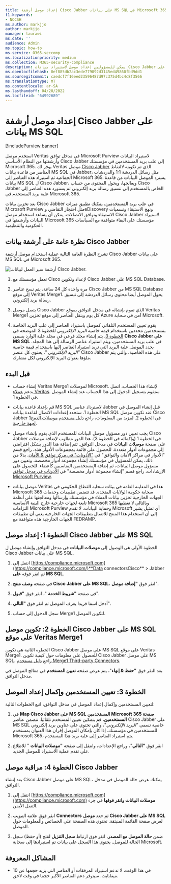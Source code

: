 ```yaml
---
title: إعداد موصل أرشفة Cisco Jabber على بيانات MS SQL في Microsoft 365
f1.keywords:
- NOCSH
ms.author: markjjo
author: markjjo
manager: laurawi
ms.date: ''
audience: Admin
ms.topic: how-to
ms.service: O365-seccomp
ms.localizationpriority: medium
ms.collection: M365-security-compliance
description: يمكن للمسؤولين إعداد موصل لاستيراد بيانات Cisco Jabber وأرشفتها على MS SQL من Veritas في Microsoft 365. يتيح لك هذا الموصل أرشفة البيانات من مصادر بيانات الجهات الخارجية في Microsoft 365. بعد أرشفتك لهذه البيانات، يمكنك استخدام ميزات التوافق مثل الاحتجاز القانوني والبحث في المحتوى ونهج الاستبقاء لإدارة بيانات الجهات الخارجية.
ms.openlocfilehash: 0ef885db2ac3ede779092d3145ed49860fbd9dd1
ms.sourcegitcommit: caedcf7f16eed23596487d97c375d4bc4c8f3566
ms.translationtype: MT
ms.contentlocale: ar-SA
ms.lasthandoff: 04/20/2022
ms.locfileid: "64992689"
---
```

# <a name="set-up-a-connector-to-archive-cisco-jabber-on-ms-sql-data"></a>إعداد موصل أرشفة Cisco Jabber على بيانات MS SQL

[!include[Purview banner](../includes/purview-rebrand-banner.md)]

استخدم موصل Veritas في مدخل توافق Microsoft Purview لاستيراد البيانات وأرشفتها من النظام الأساسي Cisco Jabber إلى علب بريد المستخدمين في مؤسستك Microsoft 365. يوفر لك Veritas موصل [Cisco Jabber](https://globanet.com/jabber/) الذي تم تكوينه لالتقاط العناصر من قاعدة بيانات MS SQL في Jabber، مثل رسائل الدردشة 1:1 والدردشات الجماعية ثم استيراد هذه العناصر إلى Microsoft 365. يسترد الموصل البيانات من قاعدة بيانات MS SQL ل Cisco Jabber، ويعالجها، ويحول المحتوى من حساب Cisco Jabber الخاص بالمستخدم إلى تنسيق رسالة بريد إلكتروني ثم يستورد هذه العناصر إلى علبة بريد المستخدم في Microsoft 365.

بعد تخزين بيانات Cisco Jabber في علب بريد المستخدمين، يمكنك تطبيق ميزات Microsoft Purview مثل احتجاز التقاضي وeDiscovery ونهج الاستبقاء وتسميات الاستبقاء وتوافق الاتصالات. يمكن أن يساعد استخدام موصل Cisco Jabber لاستيراد البيانات وأرشفتها في Microsoft 365 مؤسستك على البقاء متوافقة مع السياسات الحكومية والتنظيمية.

## <a name="overview-of-archiving-cisco-jabber-data"></a>نظرة عامة على أرشفة بيانات Cisco Jabber

تشرح النظرة العامة التالية عملية استخدام موصل أرشفة Cisco Jabber على بيانات MS SQL في Microsoft 365.

![أرشفة سير العمل لبيانات Cisco Jabber.](../media/CiscoJabberonMSSQLConnectorWorkflow.png)

1. تعمل مؤسستك مع Cisco لإعداد وتكوين Cisco Jabber على MS SQL Database.

2. مرة واحدة كل 24 ساعة، يتم نسخ عناصر Cisco Jabber من MS SQL Database إلى موقع Veritas Merge1. يحول الموصل أيضا محتوى رسائل الدردشة إلى تنسيق رسالة بريد إلكتروني.

3. يتصل موصل Cisco Jabber الذي تقوم بإنشائه في مدخل التوافق بموقع Veritas Merge1 كل يوم وينقل العناصر إلى موقع تخزين Azure آمن في سحابة Microsoft.

4. يقوم تعيين المستخدم التلقائي كموصل باستيراد العناصر إلى علب البريد الخاصة بمستخدمين محددين باستخدام قيمة خاصية *البريد الإلكتروني* للخطوة 3 الموضحة في [الخطوة 3](#step-3-map-users-and-complete-the-connector-setup). يتم إنشاء مجلد فرعي في مجلد علبة الوارد يسمى **Cisco Jabber على MS SQL** في علب بريد المستخدمين، ويتم استيراد عناصر الرسالة إلى هذا المجلد. يحدد الموصل علبة البريد التي تريد استيراد العناصر إليها باستخدام قيمة خاصية *"البريد الإلكتروني* ". يحتوي كل عنصر Cisco Jabber على هذه الخاصية، والتي يتم ملؤها بعنوان البريد الإلكتروني لكل مشارك.

## <a name="before-you-begin"></a>قبل البدء

- إنشاء حساب Veritas Merge1 لموصلات Microsoft. لإنشاء هذا الحساب، اتصل بدعم [عملاء Veritas](https://www.veritas.com/content/support/). ستقوم بتسجيل الدخول إلى هذا الحساب عند إنشاء الموصل في الخطوة 1.

- قم بإعداد قاعدة بيانات MS SQL لاسترداد عناصر Jabber قبل إنشاء الموصل في الخطوة 1. ستحدد إعدادات الاتصال لقاعدة بيانات MS SQL عند تكوين موصل Cisco Jabber في الخطوة 2. لمزيد من المعلومات، راجع [دليل مستخدم موصلات الدمج1 لجهة خارجية](https://docs.ms.merge1.globanetportal.com/Merge1%20Third-Party%20Connectors%20Cisco%20Jabber%20on%20MS%20SQL%20User%20Guide%20.pdf).

- يجب تعيين دور مسؤول موصل البيانات للمستخدم الذي يقوم بإنشاء موصل Cisco Jabber في الخطوة 1 (وإكماله في الخطوة 3). هذا الدور مطلوب لإضافة موصلات على صفحة **موصلات البيانات** في مدخل التوافق. تتم إضافة هذا الدور بشكل افتراضي إلى مجموعات أدوار متعددة. للحصول على قائمة بمجموعات الأدوار هذه، راجع قسم "الأدوار في مراكز الأمان والتوافق" في ["الأذونات" في مركز توافق & الأمان](../security/office-365-security/permissions-in-the-security-and-compliance-center.md#roles-in-the-security--compliance-center). بدلا من ذلك، يمكن للمسؤول في مؤسستك إنشاء مجموعة أدوار مخصصة، وتعيين دور مسؤول موصل البيانات، ثم إضافة المستخدمين المناسبين كأعضاء. للحصول على الإرشادات، راجع قسم "إنشاء مجموعة أدوار مخصصة" في [الأذونات في مدخل توافق Microsoft Purview](microsoft-365-compliance-center-permissions.md#create-a-custom-role-group).

- موصل بيانات Veritas هذا في المعاينة العامة في بيئات سحابة القطاع الحكومي في Microsoft 365 سحابة حكومة الولايات المتحدة. قد تتضمن تطبيقات وخدمات الجهات الخارجية تخزين بيانات العملاء في مؤسستك وإرسالها ومعالجتها على أنظمة تابعة لجهات خارجية خارج البنية الأساسية Microsoft 365 وبالتالي لا تغطيها التزامات Microsoft Purview وحماية البيانات. لا تقدم Microsoft أي تمثيل يشير إلى أن استخدام هذا المنتج للاتصال بتطبيقات الجهات الخارجية يعني أن تطبيقات الجهات الخارجية هذه متوافقة مع FEDRAMP.

## <a name="step-1-set-up-the-cisco-jabber-on-ms-sql-connector"></a>الخطوة 1: إعداد موصل Cisco Jabber على MS SQL

الخطوة الأولى هي الوصول إلى **موصلات البيانات** في مدخل التوافق وإنشاء موصل ل Cisco Jabber على بيانات MS SQL.

1. انتقل إلى [https://compliance.microsoft.com](https://compliance.microsoft.com/)**Data connectorsCisco** >  Jabber ثم انقر فوقه **على MS SQL**.

2. في صفحة **وصف منتج Cisco Jabber على MS SQL**، انقر فوق **"إضافة موصل**".

3. في صفحة **"شروط الخدمة** "، انقر فوق **"قبول**".

4. أدخل اسما فريدا يعرف الموصل ثم انقر فوق **"التالي**".

5. سجل الدخول إلى حساب Merge1 لتكوين الموصل.

## <a name="step-2-configure-the-cisco-jabber-on-ms-sql-connector-on-the-veritas-merge1-site"></a>الخطوة 2: تكوين موصل Cisco Jabber على MS SQL على موقع Veritas Merge1

الخطوة الثانية هي تكوين Cisco Jabber على موصل MS SQL على موقع Veritas Merge1. للحصول على معلومات حول كيفية تكوين Cisco Jabber على موصل MS SQL، راجع [دليل مستخدم Merge1 Third-party Connectors](https://docs.ms.merge1.globanetportal.com/Merge1%20Third-Party%20Connectors%20Cisco%20Jabber%20on%20MS%20SQL%20User%20Guide%20.pdf).

بعد النقر فوق **"حفظ & إنهاء**"، يتم عرض صفحة **تعيين المستخدم** في معالج الموصل في مدخل التوافق.

## <a name="step-3-map-users-and-complete-the-connector-setup"></a>الخطوة 3: تعيين المستخدمين وإكمال إعداد الموصل

لتعيين المستخدمين وإكمال إعداد الموصل في مدخل التوافق، اتبع الخطوات التالية:

1. في **Map Cisco Jabber على MS SQL المستخدمين Microsoft 365 صفحة المستخدمين**، قم بتمكين تعيين المستخدم تلقائيا. تتضمن عناصر Cisco Jabber على MS SQL خاصية تسمى *"البريد الإلكتروني*"، والتي تحتوي على عناوين بريد إلكتروني للمستخدمين في مؤسستك. إذا كان بإمكان الموصل إقران هذا العنوان بمستخدم Microsoft 365، يتم استيراد العناصر إلى علبة بريد هذا المستخدم.

2. انقر فوق **"التالي**"، وراجع الإعدادات، وانتقل إلى صفحة **"موصلات البيانات** " للاطلاع على تقدم عملية الاستيراد للموصل الجديد.

## <a name="step-4-monitor-the-cisco-jabber-connector"></a>الخطوة 4: مراقبة موصل Cisco Jabber

بعد إنشاء Cisco Jabber على موصل MS SQL، يمكنك عرض حالة الموصل في مدخل التوافق.

1. انتقل إلى [https://compliance.microsoft.com](https://compliance.microsoft.com) **موصلات البيانات وانقر فوقها** في جزء التنقل الأيمن.

2. انقر فوق علامة التبويب **Connectors** ثم حدد **موصل Cisco Jabber على MS SQL** لعرض صفحة القائمة المنبثقة. تحتوي هذه الصفحة على الخصائص والمعلومات حول الموصل.

3. ضمن **حالة الموصل مع المصدر**، انقر فوق ارتباط **سجل التنزيل** لفتح (أو حفظ) سجل الحالة للموصل. يحتوي هذا السجل على بيانات تم استيرادها إلى سحابة Microsoft.

## <a name="known-issues"></a>المشاكل المعروفة

- في هذا الوقت، لا ندعم استيراد المرفقات أو العناصر التي يزيد حجمها عن 10 ميغابايت. سيتوفر دعم العناصر الأكبر حجما في وقت لاحق.

